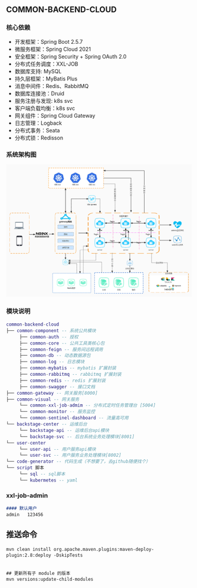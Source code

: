 ## COMMON-BACKEND-CLOUD


### 核心依赖
- 开发框架：Spring Boot 2.5.7
- 微服务框架：Spring Cloud 2021
- 安全框架：Spring Security + Spring OAuth 2.0
- 分布式任务调度：XXL-JOB
- 数据库支持: MySQL
- 持久层框架：MyBatis Plus
- 消息中间件：Redis、RabbitMQ
- 数据库连接池：Druid
- 服务注册与发现: k8s svc
- 客户端负载均衡：k8s svc
- 网关组件：Spring Cloud Gateway
- 日志管理：Logback
- 分布式事务：Seata
- 分布式锁：Redisson

### 系统架构图
![系统架构](script/images/cloud.jpg)

### 模块说明

```lua
common-backend-cloud
├── common-component -- 系统公共模块
     ├── common-auth -- 授权
     ├── common-core -- 公共工具类核心包
     ├── common-feign -- 服务间远程调用
     ├── common-db -- 动态数据源包
     ├── common-log -- 日志模块
     ├── common-mybatis -- mybatis 扩展封装
     ├── common-rabbitmq -- rabbitmq 扩展封装
     ├── common-redis -- redis 扩展封装
     ├── common-swagger -- 接口文档
├── common-gateway -- 网关服务[8000]
├── common-visual -- 网关服务
     └── common-xxl-job-admim -- 分布式定时任务管理台 [5004]
     └── common-monitor -- 服务监控
     └── common-sentinel-dashboard -- 流量高可用
└── backstage-center -- 运维后台
     └── backstage-api -- 运维后台api模块
     └── backstage-svc -- 后台系统业务处理模块[8001]
└── user-center
     └── user-api -- 用户服务api模块
     └── user-svc -- 用户服务业务处理模块[8002]
└── code-generator -- 代码生成（不想要了，去github随便找个）
└── script 脚本
     └── sql -- sql脚本
     └── kubermetes -- yaml
```

### xxl-job-admin
```markdown
#### 默认用户
admin   123456


```

## 推送命令
```shell
mvn clean install org.apache.maven.plugins:maven-deploy-plugin:2.8:deploy -DskipTests


## 更新所有子 module 的版本
mvn versions:update-child-modules

```

